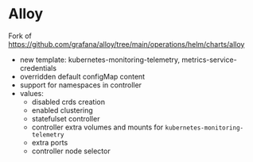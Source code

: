 # Alloy

Fork of https://github.com/grafana/alloy/tree/main/operations/helm/charts/alloy

- new template: kubernetes-monitoring-telemetry, metrics-service-credentials
- overridden default configMap content
- support for namespaces in controller
- values:
  - disabled crds creation  
  - enabled clustering
  - statefulset controller 
  - controller extra volumes and mounts for `kubernetes-monitoring-telemetry`
  - extra ports
  - controller node selector

